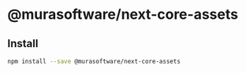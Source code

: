 # @murasoftware/next-core-assets

## Install

```bash
npm install --save @murasoftware/next-core-assets
```

